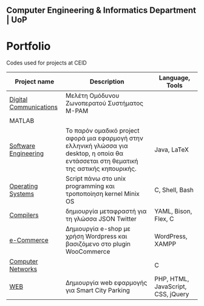 <!-- PROJECT LOGO -->
<br />
<p align="center">

## Computer Engineering & Informatics Department | UoP 
  


# Portfolio
Codes used for projects at CEID

Project name | Description |Language, Tools
------------- |  ------------ |  ------------
[Digital Communications](https://github.com/sskrs/CEID_LIFE/tree/master/Digital%20Communications) |Μελέτη Ομόδυνου Ζωνοπερατού Συστήματος M-PAM
| MATLAB
[Software Engineering](https://github.com/sskrs/CEID_LIFE/tree/master/SoftEngProject19-master) |Το παρόν ομαδικό project αφορά μια εφαρμογή στην ελληνική γλώσσα για desktop, η οποία θα εντάσσεται στη θεματική της αστικής κηπουρικής. |  Java, LaTeX
[Operating Systems](https://github.com/sskrs/CEID_LIFE/tree/master/OS) | Script πάνω στο unix programming και τροποποίηση kernel Minix OS |C, Shell, Βash
[Compilers](https://github.com/sskrs/CEID-Projects-/tree/master/Compilers)  | δημιουργία μεταφραστή για τη γλώσσα JSON Twitter |YAML, Bison, Flex, C
[e-Commerce](https://github.com/sskrs/CEID-Projects-/tree/master/e-Commerce) | Δημιουργία e-shop με χρήση Wordpress και βασιζόμενο στο plugin WooCommerce  |WordPress, XAMPP
[Computer Networks](https://github.com/sskrs/CEID-Projects-/tree/master/Computer%20Networks)||C
[WEB](https://github.com/sskrs/CEID-Projects/tree/master/WEB)|Δημιουργία web εφαρμογής για Smart City Parking|PHP, HTML, JavaScript, CSS, jQuery
</p>
